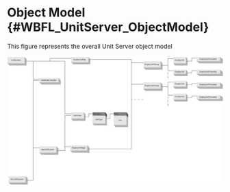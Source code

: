 Object Model {#WBFL_UnitServer_ObjectModel}
============
This figure represents the overall Unit Server object model

![](ObjectModel.jpg)